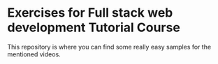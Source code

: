# Exercises for Full stack web development Tutorial Course
This repository is where you can find some really easy samples for the mentioned videos.

